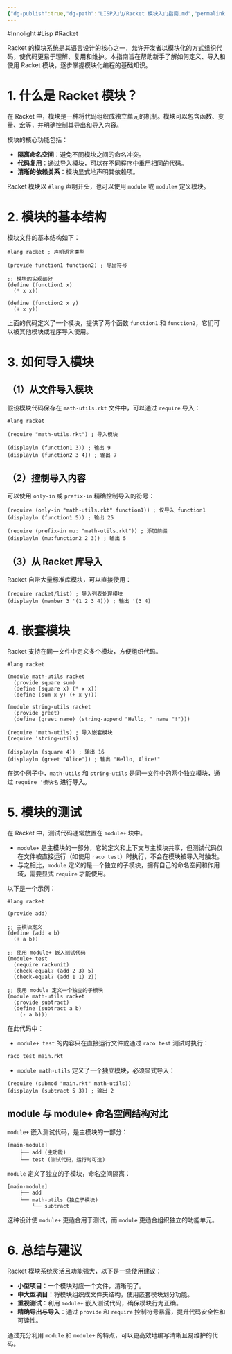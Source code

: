 ```yaml
---
{"dg-publish":true,"dg-path":"LISP入门/Racket 模块入门指南.md","permalink":"/LISP入门/Racket 模块入门指南/","created":"2025-05-15T10:34:48.231+08:00","updated":"2025-05-15T14:32:58.225+08:00"}
---
```


#Innolight #Lisp #Racket 

Racket 的模块系统是其语言设计的核心之一，允许开发者以模块化的方式组织代码，使代码更易于理解、复用和维护。本指南旨在帮助新手了解如何定义、导入和使用 Racket 模块，逐步掌握模块化编程的基础知识。

# 1. 什么是 Racket 模块？

在 Racket 中，模块是一种将代码组织成独立单元的机制。模块可以包含函数、变量、宏等，并明确控制其导出和导入内容。

模块的核心功能包括：

- **隔离命名空间**：避免不同模块之间的命名冲突。
- **代码复用**：通过导入模块，可以在不同程序中重用相同的代码。
- **清晰的依赖关系**：模块显式地声明其依赖项。

Racket 模块以 `#lang` 声明开头，也可以使用 `module` 或 `module+` 定义模块。

# 2. 模块的基本结构

模块文件的基本结构如下：

```racket
#lang racket ; 声明语言类型

(provide function1 function2) ; 导出符号

;; 模块的实现部分
(define (function1 x)
  (* x x))

(define (function2 x y)
  (+ x y))
```

上面的代码定义了一个模块，提供了两个函数 `function1` 和 `function2`，它们可以被其他模块或程序导入使用。

# 3. 如何导入模块

## （1）从文件导入模块

假设模块代码保存在 `math-utils.rkt` 文件中，可以通过 `require` 导入：

```racket
#lang racket

(require "math-utils.rkt") ; 导入模块

(displayln (function1 3)) ; 输出 9
(displayln (function2 3 4)) ; 输出 7
```

## （2）控制导入内容

可以使用 `only-in` 或 `prefix-in` 精确控制导入的符号：

```racket
(require (only-in "math-utils.rkt" function1)) ; 仅导入 function1
(displayln (function1 5)) ; 输出 25

(require (prefix-in mu: "math-utils.rkt")) ; 添加前缀
(displayln (mu:function2 2 3)) ; 输出 5
```

## （3）从 Racket 库导入

Racket 自带大量标准库模块，可以直接使用：

```racket
(require racket/list) ; 导入列表处理模块
(displayln (member 3 '(1 2 3 4))) ; 输出 '(3 4)
```

# 4. 嵌套模块

Racket 支持在同一文件中定义多个模块，方便组织代码。

```racket
#lang racket

(module math-utils racket
  (provide square sum)
  (define (square x) (* x x))
  (define (sum x y) (+ x y)))

(module string-utils racket
  (provide greet)
  (define (greet name) (string-append "Hello, " name "!")))

(require 'math-utils) ; 导入嵌套模块
(require 'string-utils)

(displayln (square 4)) ; 输出 16
(displayln (greet "Alice")) ; 输出 "Hello, Alice!"
```

在这个例子中，`math-utils` 和 `string-utils` 是同一文件中的两个独立模块，通过 `require '模块名` 进行导入。

# 5. 模块的测试

在 Racket 中，测试代码通常放置在 `module+` 块中。

- `module+` 是主模块的一部分，它的定义和上下文与主模块共享，但测试代码仅在文件被直接运行（如使用 `raco test`）时执行，不会在模块被导入时触发。
- 与之相比，`module` 定义的是一个独立的子模块，拥有自己的命名空间和作用域，需要显式 `require` 才能使用。

以下是一个示例：

```racket
#lang racket

(provide add)

;; 主模块定义
(define (add a b)
  (+ a b))

;; 使用 module+ 嵌入测试代码
(module+ test
  (require rackunit)
  (check-equal? (add 2 3) 5)
  (check-equal? (add 1 1) 2))

;; 使用 module 定义一个独立的子模块
(module math-utils racket
  (provide subtract)
  (define (subtract a b)
    (- a b)))
```

在此代码中：

- `module+ test` 的内容只在直接运行文件或通过 `raco test` 测试时执行：

```bash
raco test main.rkt
```

- `module math-utils` 定义了一个独立模块，必须显式导入：

```racket
(require (submod "main.rkt" math-utils))
(displayln (subtract 5 3)) ; 输出 2
```

## module 与 module+ 命名空间结构对比

`module+` 嵌入测试代码，是主模块的一部分：

```
[main-module]
    ├── add (主功能)
    └── test (测试代码，运行时可选)
```

`module` 定义了独立的子模块，命名空间隔离：

```
[main-module]
    ├── add
    └── math-utils (独立子模块)
        └── subtract
```

这种设计使 `module+` 更适合用于测试，而 `module` 更适合组织独立的功能单元。

# 6. 总结与建议

Racket 模块系统灵活且功能强大，以下是一些使用建议：

- **小型项目**：一个模块对应一个文件，清晰明了。
- **中大型项目**：将模块组织成文件夹结构，使用嵌套模块划分功能。
- **重视测试**：利用 `module+` 嵌入测试代码，确保模块行为正确。
- **精确导出与导入**：通过 `provide` 和 `require` 控制符号暴露，提升代码安全性和可读性。

通过充分利用 `module` 和 `module+` 的特点，可以更高效地编写清晰且易维护的代码。
